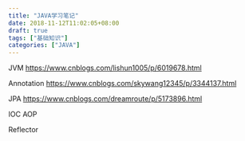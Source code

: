 ```yaml
---
title: "JAVA学习笔记"
date: 2018-11-12T11:02:05+08:00
draft: true
tags: ["基础知识"]
categories: ["JAVA"]
---
```


JVM https://www.cnblogs.com/lishun1005/p/6019678.html

Annotation https://www.cnblogs.com/skywang12345/p/3344137.html

JPA https://www.cnblogs.com/dreamroute/p/5173896.html

IOC AOP

Reflector
